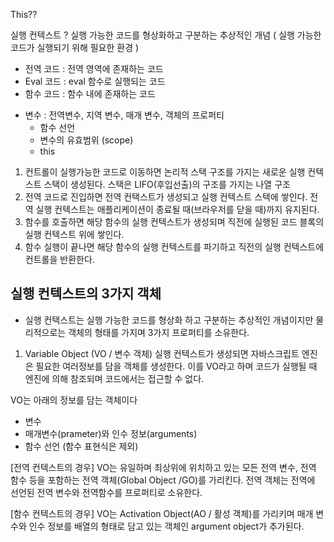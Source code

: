 This??

실행 컨텍스트 ?
실행 가능한 코드를 형상화하고 구분하는 추상적인 개념
( 실행 가능한 코드가 실행되기 위해 필요한 환경 )
- 전역 코드 : 전역 영역에 존재하는 코드
- Eval 코드 : eval 함수로 실행되는 코드
- 함수 코드 : 함수 내에 존재하는 코드

* 변수 : 전역변수, 지역 변수, 매개 변수, 객체의 프로퍼티
  * 함수 선언 
  * 변수의 유효범위 (scope)
  * this

1. 컨트롤이 실행가능한 코드로 이동하면 논리적 스택 구조를 가지는
새로운 실행 컨텍스트 스택이 생성된다. 스택은 LIFO(후입선출)의 구조를 가지는 나열 구조
2. 전역 코드로 진입하면 전역 컨택스트가 생성되고 실행 컨텍스트 스택에 쌓인다.
전역 실행 컨텍스트는 애플리케이션이 종료될 때(브라우저를 닫을 때)까지 유지된다.
3. 함수를 호출하면 해당 함수의 실행 컨텍스트가 생성되며 직전에 실행된 코드 블록의 실행
컨텍스트 위에 쌓인다.
4. 함수 실행이 끝나면 해당 함수의 실행 컨텍스트를 파기하고 직전의 실행 컨텍스트에
컨트롤을 반환한다.

## 실행 컨텍스트의 3가지 객체
 - 실행 컨택스트는 실행 가능한 코드를 형상화 하고 구분하는 추상적인 개념이지만
   물리적으로는 객체의 형태를 가지며 3가지 프로퍼티를 소유한다.
1. Variable Object (VO / 변수 객체)
 실행 컨텍스트가 생성되면 자바스크립트 엔진은 필요한 여러정보를 담을 객체를 생성한다.
 이를 VO라고 하며 코드가 실행될 때 엔진에 의해 참조되며 코드에서는 접근할 수 없다.

 VO는 아래의 정보를 담는 객체이다
 * 변수
 * 매개변수(prameter)와 인수 정보(arguments)
 * 함수 선언 (함수 표현식은 제외)

[전역 컨텍스트의 경우]
VO는 유일하며 최상위에 위치하고 있는 모든 전역 변수, 전역 함수 등을 포함하는
전역 객체(Global Object /GO)를 가리킨다. 전역 객체는 전역에 선언된 전역
변수와 전역함수를 프로퍼티로 소유한다.

[함수 컨텍스트의 경우]
VO는 Activation Object(AO / 활성 객체)를 가리키며 매개 변수와 인수 정보를
배열의 형태로 담고 있는 객체인 argument object가 추가된다.
